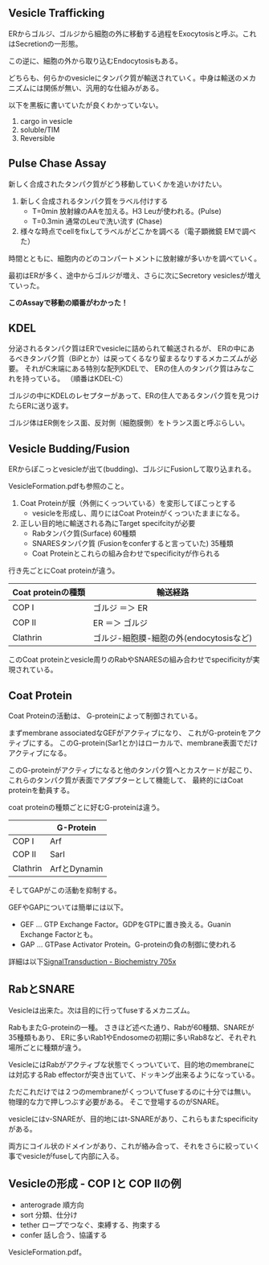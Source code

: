 ## Vesicle Trafficking

ERからゴルジ、ゴルジから細胞の外に移動する過程をExocytosisと呼ぶ。これはSecretionの一形態。

この逆に、細胞の外から取り込むEndocytosisもある。

どちらも、何らかのvesicleにタンパク質が輸送されていく。中身は輸送のメカニズムには関係が無い、汎用的な仕組みがある。

以下を黒板に書いていたが良くわかっていない。

1. cargo in vesicle
2. soluble/TIM
3. Reversible

## Pulse Chase Assay

新しく合成されたタンパク質がどう移動していくかを追いかけたい。

1. 新しく合成されるタンパク質をラベル付けする
    - T=0min 放射線のAAを加える。H3 Leuが使われる。(Pulse)
    - T=0.3min 通常のLeuで洗い流す (Chase)
2. 様々な時点でcellをfixしてラベルがどこかを調べる（電子顕微鏡 EMで調べた）

時間とともに、細胞内のどのコンパートメントに放射線が多いかを調べていく。

最初はERが多く、途中からゴルジが増え、さらに次にSecretory vesiclesが増えていった。

**このAssayで移動の順番がわかった！**

## KDEL

分泌されるタンパク質はERでvesicleに詰められて輸送されるが、
ERの中にあるべきタンパク質（BiPとか）は戻ってくるなり留まるなりするメカニズムが必要。
それがC末端にある特別な配列KDELで、
ERの住人のタンパク質はみなこれを持っている。
（順番はKDEL-C）

ゴルジの中にKDELのレセプターがあって、ERの住人であるタンパク質を見つけたらERに送り返す。

ゴルジ体はER側をシス面、反対側（細胞膜側）をトランス面と呼ぶらしい。

## Vesicle Budding/Fusion

ERからぽこっとvesicleが出て(budding)、ゴルジにFusionして取り込まれる。

VesicleFormation.pdfも参照のこと。

1. Coat Proteinが膜（外側にくっついている）を変形してぼこっとする
   -  vesicleを形成し、周りにはCoat Proteinがくっついたままになる。
2. 正しい目的地に輸送される為にTarget specifcityが必要
   - Rabタンパク質(Surface) 60種類
   - SNARESタンパク質 (Fusionをconferすると言っていた) 35種類
   - Coat Proteinとこれらの組み合わせでspecificityが作られる

行き先ごとにCoat proteinが違う。

| Coat proteinの種類 | 輸送経路 |
| ---- | ---- |
| COP I | ゴルジ ＝＞ ER |
| COP II | ER ＝＞ ゴルジ |
| Clathrin | ゴルジ-細胞膜-細胞の外(endocytosisなど) |

このCoat proteinとvesicle周りのRabやSNARESの組み合わせでspecificityが実現されている。

## Coat Protein

Coat Proteinの活動は、
G-proteinによって制御されている。

まずmembrane associatedなGEFがアクティブになり、
これがG-proteinをアクティブにする。
このG-protein(Sar1とか)はローカルで、membrane表面でだけアクティブになる。

このG-proteinがアクティブになると他のタンパク質へとカスケードが起こり、
これらのタンパク質が表面でアダプターとして機能して、
最終的にはCoat proteinを動員する。

coat proteinの種類ごとに好むG-proteinは違う。

|  | G-Protein |
| ---- | ---- |
| COP I | Arf |
| COP II | SarI |
| Clathrin | ArfとDynamin |

そしてGAPがこの活動を抑制する。

GEFやGAPについては簡単には以下。

- GEF ... GTP Exchange Factor。GDPをGTPに置き換える。Guanin Exchange Factorとも。
- GAP ... GTPase Activator Protein。G-proteinの負の制御に使われる

詳細は以下[SignalTransduction - Biochemistry 705x](https://karino2.github.io/Biochemistry705x/SignalTransduction)

## RabとSNARE

Vesicleは出来た。次は目的に行ってfuseするメカニズム。

RabもまたG-proteinの一種。
さきほど述べた通り、Rabが60種類、SNAREが35種類もあり、
ERに多いRab1やEndosomeの初期に多いRab8など、それぞれ場所ごとに種類が違う。

VesicleにはRabがアクティブな状態でくっついていて、目的地のmembraneには対応するRab effectorが突き出ていて、ドッキング出来るようになっている。

ただこれだけでは２つのmembraneがくっついてfuseするのに十分では無い。
物理的な力で押しつぶす必要がある。
そこで登場するのがSNARE。

vesicleにはv-SNAREが、目的地にはt-SNAREがあり、これらもまたspecificityがある。

両方にコイル状のドメインがあり、これが絡み合って、それをさらに絞っていく事でvesicleがfuseして内部に入る。

## Vesicleの形成 - COP Iと COP IIの例

- anterograde 順方向
- sort 分類、仕分け
- tether ロープでつなぐ、束縛する、拘束する
- confer 話し合う、協議する

VesicleFormation.pdf。